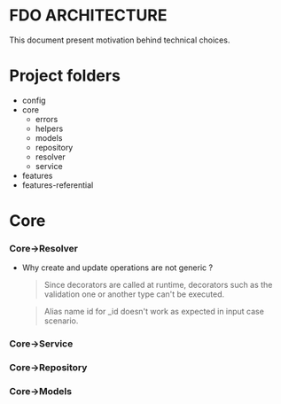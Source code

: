 # FDO ARCHITECTURE

This document present motivation behind technical choices.

# Project folders

- config
- core
  - errors
  - helpers
  - models
  - repository
  - resolver
  - service
- features
- features-referential

# Core

### Core->Resolver

- Why create and update operations are not generic ?

  > Since decorators are called at runtime, decorators such as the validation one or another type can't be executed.

  > Alias name id for \_id doesn't work as expected in input case scenario.

### Core->Service

### Core->Repository

### Core->Models
